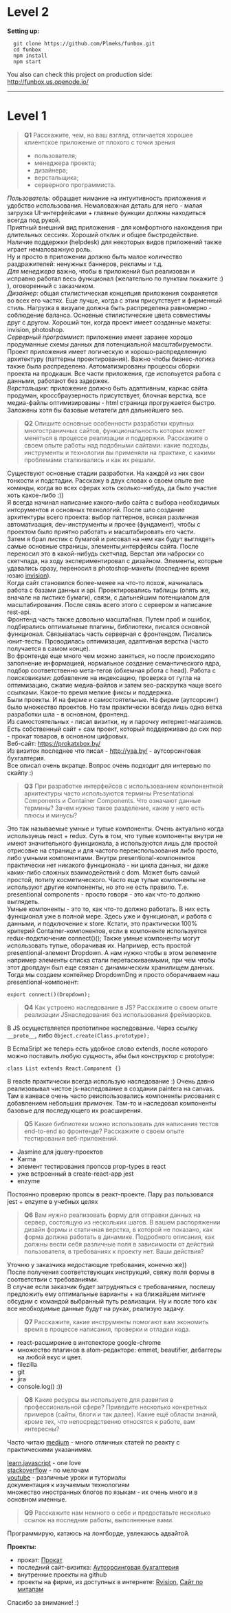 # Level 2


**Setting up:**
```
  git clone https://github.com/Plmeks/funbox.git
  cd funbox
  npm install
  npm start
```

You also can check this project on production side:
http://funbox.us.openode.io/

---

# Level 1


>**Q1** 
>Расскажите, чем, на ваш взгляд, отличается хорошее клиентское приложение от
>плохого с точки зрения
> * пользователя;
> * менеджера проекта;
> * дизайнера;
> * верстальщика;
> * серверного программиста.  

*Пользователь*: обращает нимание на интуитивность приложения и удобство использования.  Немаловажная деталь для него - малая загрузка UI-интерфейсами + главные функции должны находиться всегда под рукой.   
Приятный внешний вид приложения - для комфортного нахождения при длительных сессиях. Хороший отклик и общее быстродействие.   
Наличие поддержки (helpdesk) для некоторых видов приложений также играет немаловажную роль.   
Ну и просто в приложении должно быть малое количество раздражителей: ненужных баннеров, рекламы и т.д.  
*Для менеджера* важно, чтобы в приложений был реализован и исправно работал весь функционал (желательно по пунктам покажите :) ), оговоренный с заказчиком.  
*Дизайнер*: общая стилистическая концепция приложения сохраняется во всех его частях. Еще лучше, когда с этим присутствует и фирменный стиль. Нагрузка в визуале должна быть распределена равномерно - соблюдение баланса. Основные стилистические цвета совместимы друг с другом. Хороший тон, когда проект имеет созданные макеты: invision, photoshop.  
*Серверный программист*: приложение имеет заранее хорошо продуманные схемы данных для потенциальной масштабируемости. Проект приложения имеет логическую и хорошо-распределенную архитектуру (паттерны проектирования). Важно чтобы бизнес-логика также была распределена. Автоматизированы процессы сборки проекта на продкашн. Все части приложения, где испольуется работа с данными, работают без задержек.  
*Верстальщик*: приложение должно быть адаптивным, каркас сайта продуман, кроссбраузерность присутствует, блочная верстка, все медиа-файлы оптимизированы - html страница прогружается быстро. Заложены хотя бы базовые метатеги для дальнейшего seo.  




>**Q2** 
> Опишите основные особенности разработки крупных многостраничных сайтов,
> функциональность которых может меняться в процессе реализации и поддержки.
> Расскажите о своем опыте работы над подобными сайтами: какие подходы,
> инструменты и технологии вы применяли на практике, с какими проблемами
> сталкивались и как их решали.  

Существуют основные стадии разработки. На каждой из них свои тонкости и подстадии.
Расскажу в двух словах о своем опыте вне команды, когда во всех сферах хоть сколько-нибудь, да было участие хоть какое-либо :))  
Я всегда начинал написание какого-либо сайта с выбора необходимых интсрументов и основных технологий. После шло создание архитектуры всего проекта: выбор паттернов, всякая различная автоматизация, dev-инструменты и прочее (фундамент), чтобы с проектом было приятно работать и масштабировать его части.  
Затем я брал листик с бумагой и рисовал на нем как будут выглядеть самые основные страницы, элементы,интерфейсы сайта. После переносил это в какой-нибудь скетчпад.
Верстал эти наброски со скетчпада, на ходу экспериментировал с дизайном. Элементы, которые удавались сразу, переносил в photoshop-макеты (последнее время юзаю [invision](https://www.invisionapp.com/)).    
Когда сайт становился более-менее на что-то похож, начиналась работа с базами данных и api.
Проектировались таблицы (опять же, вначале на листике бумаги), связи, с дальнейшим потенциалом для масштабирования. После связь всего этого с сервером и написание rest-api.  
Фронтенд часть также довольно масштабная. Путем проб и ошибок, подбирались оптимальные плагины, библиотеки, писался основной функционал. Связывалась часть серверная с фронтендом. Писались юнит-тесты. Проводилась оптимизация, адаптивная верстка (часто получается в самом конце).  
Во фронтенде еще много чем можно заняться, но после происходило заполнение информацией, нормальное создание семантического ядра, подбор соответственно мета-тегов (обхемная рбота с head). Работа с поисковиками: добавление на индексацию, проверка от гугла на оптимизацию, сжатие медиа-файлов и затем seo-раскрутка чаще всего ссылками. Какое-то время мелкие фиксы и поддержка.  
Были проекты. И на фирме и самостоятельные. На фирме (аутсорсинг) было множество проектов. Но там практически всегда лишь одна ветка разработки шла - в основном, фронтенд.  
Из самостоятельных - писал визитки, ну и парочку интернет-магазинов.  
Есть собственный сайт + сам проект, который поддерживаю до сих пор - прокат товаров, в основном цифровых.  
Веб-сайт: https://prokatxbox.by/  
Из визиток последнее что писал - http://yaa.by/ - аутсорсинговая бухгалтерия.  
Все описал очень вкратце. Вопрос очень подходит для интервью по скайпу :)  




> **Q3**
> При разработке интерфейсов с использованием компонентной архитектуры часто
> используются термины Presentational Сomponents и Сontainer Сomponents. Что
> означают данные термины? Зачем нужно такое разделение, какие у него есть
> плюсы и минусы?   

Это так называемые умные и тупые компоненты. Очень актуально когда используешь react + redux.
Суть в том, что тупые компоненты внутри не имеют значительного функционала, а используются лишь для простой отрисовке на странице и для частого переиспользования либо просто, либо умными компонентами. 
Внутри presentional-компонентов практически нет никакого функционала - ни цикла данных, ни даже каких-либо сложных взаимодействий с dom. Может быть самый простой, потипу косметического.
Часто еще тупые компоненты не используют другие компоненты, но это не есть правило.
Т.е. presentional components - просто говоря - это как что-то должно выглядеть.  
Умные компоненты - это то, как что-то должно работать. В них есть функционал уже в полной мере. Здесь уже и функционал, и работа с данными, и подключение к store. Кстати, это практически 100% критерий Container-компонентов, если в компоненте используется redux-подключение connect()();
Также умные компоненты могут использовать тупые, оборачивая их. Например, есть простой presentional-элемент Dropdown. А нам нужно чтобы в этом эелементе например элементы списка стали перетаскиваемыми, при чем чтобы этот дропдаун был еще связан с динамическим хранилищем данных.
Тогда мы создаем контейнер DropdownDng и просто оборачиваем наш presentional-компонент: 
```
export connect()(Dropdown);  
```



> **Q4**
> Как устроено наследование в JS? Расскажите о своем опыте реализации JSнаследования
> без использования фреймворков.   

В JS осуществляется прототипное наследование. Через ссылку ```__proto__```, либо 
```Object.create(Class.prototype); ```  

В EcmaSript же теперь есть удобное слово extends, после которого можно поставить любую сущность, абы был конструктор с prototype:

```
class List extends React.Component {}
```

В reacte практически всегда использую наследование :) Очень давно реализовывал чистое js-наследование в создании paintera на canvas. Там в канвасе очень часто реиспользовались компоненты
рисования с добавлением небольших примочек. Там-то и наследовал компоненты базовые для последующего их роасширения.




> **Q5**
> Какие библиотеки можно использовать для написания тестов end-to-end во
> фронтенде? Расскажите о своем опыте тестирования веб-приложений.   

* Jasmine для jquery-проектов
* Karma
* элемент тестирования пропсов prop-types в react
* уже встроенный в create-react-app jest
* enzyme  

Постоянно проверяю пропсы в реакт-проекте. Пару раз пользовался jest + enzyme в учебных целях  




> **Q6**
> Вам нужно реализовать форму для отправки данных на сервер, состоящую из
> нескольких шагов. В вашем распоряжении дизайн формы и статичная верстка, в
> которой не показано, как форма должна работать в динамике. Подробного
> описания, как должны вести себя различные поля в зависимости от действий
> пользователя, в требованиях к проекту нет. Ваши действия?   


Уточню у заказчика недостающие требования, конечно же))  
После получения соответствующих инструкций, свяжу поля формы в соответствии с требованиями.  
В случае если заказчик будет затрудняться с требованиями, поспешу предложить ему оптимальные варианты + на ближайшем митинге обсудим с командой выбранный путь реализации.
Ну и после того как все необходимые данные будут на руках, реализую задачу.  
 



> **Q7**
> Расскажите, какие инструменты помогают вам экономить время в процессе
> написания, проверки и отладки кода.   

* react-расширение в интспекторе google-chrome
* множество плагинов в atom-редакторе: emmet, beautifier, дебаггеры на любой вкус и цвет.
* filezilla
* git
* jira
* console.log() :))  




> **Q8**
> Какие ресурсы вы используете для развития в профессиональной сфере? Приведите
> несколько конкретных примеров (сайты, блоги и так далее).
> Какие ещё области знаний, кроме тех, что непосредственно относятся к работе,
> вам интересны?   

Часто читаю [medium](http://medium.com) - много отличных статей по реакту с практическими указанимям.  

[learn.javascript](https://learn.javascript.ru) - one love  
[stackoverflow](https://stackoverflow.com) - по мелочам  
[youtube](https://youtube.com) - различные уроки и туториалы  
документация к изучаемым технологиям    
множество иностранных блогов по языкам - их очень много и в основном именные.  


> **Q9**
> Расскажите нам немного о себе и предоставьте несколько ссылок на последние
> работы, выполненные вами.   




Программирую, катаюсь на лонгборде, увлекаюсь адвайтой.  

**Проекты:**

* прокат:
[Прокат](https://prokatxbox.by/)
* последний сайт-визитка:
[Аутсорсинговая бухгалтерия](http://yaa.by)
* внутренние проекты на github  
* проекты на фирме, из доступных в интернете:
[Rvision](http://rvision.exadel.com),
[Сайт по митапам](https://meetup.exadel.by)  

Спасибо за внимание! :)  